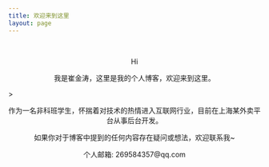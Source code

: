 ```yaml
---
title: 欢迎来到这里
layout: page
---
```


<br/>

<p align="center">Hi</p>

<p align="center">我是崔金涛，这里是我的个人博客，欢迎来到这里。</p>>

<p align="center">作为一名非科班学生，怀揣着对技术的热情进入互联网行业，目前在上海某外卖平台从事后台开发。</p>

<p align="center">如果你对于博客中提到的任何内容存在疑问或想法，欢迎联系我~</p>

<p align="center">个人邮箱: 269584357@qq.com</p>

